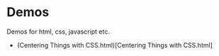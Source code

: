 # Demos
Demos for html, css, javascript etc. 
- (Centering Things with CSS.html)[Centering Things with CSS.html]
